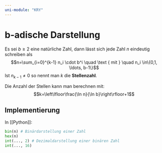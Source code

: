 ```yaml
---
uni-module: "KRY"
---
```


# b-adische Darstellung

Es sei $b\geq 2$ eine natürliche Zahl, dann lässt sich jede Zahl $n$ eindeutig schreiben als
$$n=\sum_{i=0}^{k-1} n_i \cdot b^i \quad \text { mit } \quad n_i \in\{0,1, \ldots, b-1\}$$
Ist $n_{k-1}\neq 0$ so nennt man $k$ die **Stellenzahl**.

Die Anzahl der Stellen kann man berechnen mit:
$$k=\left\lfloor\frac{\ln n}{\ln b}\right\rfloor+1$$

## Implementierung

In [[Python]]:

```python
bin(n) # Binärdarstellung einer Zahl
hex(n)
int(..., 2) # Dezimaldarstellung einer binären Zahl
int(..., 16)
```
